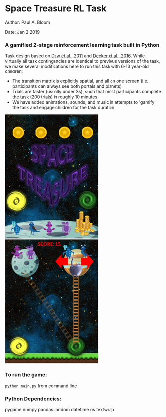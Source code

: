 # Space Treasure RL Task

Author: Paul A. Bloom

Date: Jan 2 2019

### A gamified 2-stage reinforcement learning task built in Python

Task design based on [Daw et al., 2011](https://www.ncbi.nlm.nih.gov/pubmed/21435563) and [Decker et al., 2016](https://www.ncbi.nlm.nih.gov/pubmed/27084852). While virtually all task contingencies are identical to previous versions of the task, we make several modifications here to run this task with 6-13 year-old children:

*	The transition matrix is explicitly spatial, and all on one screen (i.e. participants can always see both portals and planets)
*	Trials are faster (usually under 3s), such that most participants complete the task (200 trials) in roughly 10 minutes
*	We have added animations, sounds, and music in attempts to 'gamify' the task and engage children for the task duration

<p float="left">
  <img src="/images/instructions/Slide01.jpg" width="300" />
  <img src="/images/demoImg.png" width="300" /> 
</p>

### To run the game: 

`python main.py` from command line

### Python Dependencies:

pygame
numpy 
pandas
random
datetime
os
textwrap
